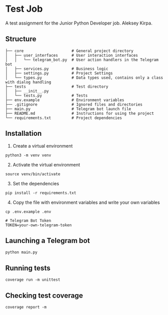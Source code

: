 # Test Job
A test assignment for the Junior Python Developer job. Aleksey Kirpa.

## Structure
```
├── core                     # General project directory
│   ├── user_interfaces      # User interaction interfaces
│   │   └── telegram_bot.py  # User action handlers in the Telegram bot
│   ├── services.py          # Business logic
│   ├── settings.py          # Project Settings
│   └── types.py             # Data types used, contains only a class with dialog handling
├── tests                    # Test directory
│   ├── __init__.py
│   └── tests.py             # Tests
├── env.example              # Environment variables 
├── .gitignore               # Ignored files and directories
├── main.py                  # Telegram bot launch file
├── README.md                # Instructions for using the project
└── requirements.txt         # Project dependencies
```

## Installation
1. Create a virtual environment
```shell
python3 -m venv venv
```
2. Activate the virtual environment
```shell
source venv/bin/activate
```
3. Set the dependencies
```shell
pip install -r requirements.txt
```
4. Copy the file with environment variables and write your own variables
```shell
cp .env.example .env
```
```dotenv
# Telegram Bot Token
TOKEN=your-own-telegram-token
```
## Launching a Telegram bot
```shell
python main.py
```
## Running tests
```shell
coverage run -m unittest
```
## Checking test coverage
```shell
coverage report -m
```
